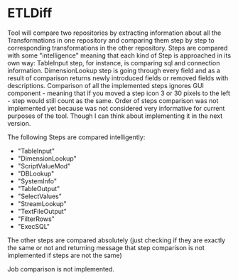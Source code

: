ETLDiff
=======

Tool will compare two repositories by extracting information about all the Transformations in one repository and comparing them step by step to corresponding transformations in the other repository. Steps are compared with some "intelligence" meaning that each kind of Step is approached in its own way: TableInput step, for instance, is comparing sql and connection information. DimensionLookup step is going through every field and as a result of comparison returns newly introduced fields or removed fields with descriptions. Comparison of all the implemented steps ignores GUI component - meaning that if you moved a step icon 3 or 30 pixels to the left - step would still count as the same. 
Order of steps comparison was not implemented yet because was not considered very informative for current purposes of the tool. Though I can think about implementing it in the next version.

The following Steps are compared intelligently:

 * "TableInput"
 * "DimensionLookup"
 * "ScriptValueMod"
 * "DBLookup"
 * "SystemInfo"
 * "TableOutput"
 * "SelectValues"
 * "StreamLookup"
 * "TextFileOutput"
 * "FilterRows"
 * "ExecSQL"

The other steps are compared absolutely (just checking if they are exactly the same or not and returning message that step comparison is not implemented if steps are not the same)

Job comparison is not implemented.
